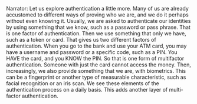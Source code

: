Narrator: Let us explore authentication a little more. Many of us are already accustomed to different ways of proving who we are, and we do it perhaps without even knowing it.  Usually, we are asked to authenticate our identities by using something that we know, such as a password or pass phrase. That is one factor of authentication. Then we use something that only we have, such as a token or card. That gives us two different factors of authentication.  When you go to the bank and use your ATM card, you may have a username and password or a specific code, such as a PIN. You HAVE the card, and you KNOW the PIN. So that is one form of multifactor authentication. Someone with just the card cannot access the money.  Then, increasingly, we also provide something that we are, with biometrics. This can be a fingerprint or another type of measurable characteristic, such as facial recognition or an iris scan. We see these elements of the authentication process on a daily basis. This adds another layer of multi-factor authentication.